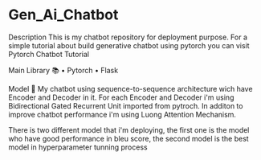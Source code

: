 # Gen_Ai_Chatbot

Description
This is my chatbot repository for deployment purpose. For a simple tutorial about build generative chatbot using pytorch you can visit Pytorch Chatbot Tutorial

Main Library 📚
• Pytorch
• Flask

Model 🤖
My chatbot using sequence-to-sequence architecture wich have Encoder and Decoder in it. For each Encoder and Decoder i'm using Bidirectional Gated Recurrent Unit imported from pytroch. In additon to improve chatbot performance i'm using Luong Attention Mechanism.

There is two different model that i'm deploying, the first one is the model who have good performance in bleu score, the second model is the best model in hyperparameter tunning process

